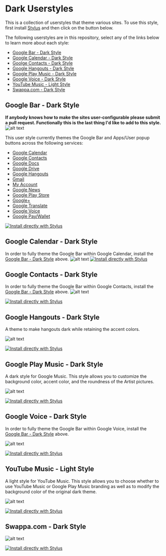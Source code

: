 # Dark Userstyles
This is a collection of userstyles that theme various sites.
To use this style, first install [Stylus](https://add0n.com/stylus.html) and then click on the button below.

The following userstyles are in this repository, select any of the links below to learn more about each style:
- [Google Bar - Dark Style](https://github.com/Devo7v/UserCSS/#google-bar---dark-style)
- [Google Calendar - Dark Style](https://github.com/Devo7v/UserCSS/#google-calendar---dark-style)
- [Goolge Contacts - Dark Style](https://github.com/Devo7v/UserCSS/#google-contacts---dark-style)
- [Google Hangouts - Dark Style](https://github.com/Devo7v/UserCSS/#google-hangouts---dark-style)
- [Google Play Music - Dark Style](https://github.com/Devo7v/UserCSS/#google-play-music---dark-style)
- [Google Voice - Dark Style](https://github.com/Devo7v/UserCSS/#google-voice---dark-style)
- [YouTube Music - Light Style](https://github.com/Devo7v/UserCSS/#youtube-music---light-style)
- [Swappa.com - Dark Style](https://github.com/Devo7v/UserCSS/#swappacom---dark-style)

## Google Bar - Dark Style
**If anybody knows how to make the sites user-configurable please submit a pull request.  Functionally this is the last thing I'd like to add to this style.**
![alt text](https://raw.githubusercontent.com/Devo7v/UserCSS/master/Screenshots/GoogleBar.png "Google Bar - Dark Style Screenshot (Screenshot needs to be updated)")

This user style currently themes the Google Bar and Apps/User popup buttons across the following services:
- [Google Calendar](https://calendar.google.com/)
- [Google Contacts](https://contacts.google.com/)
- [Google Docs](https://docs.google.com/)
- [Google Drive](https://drive.google.com/)
- [Google Hangouts](https://hangouts.google.com/)
- [Gmail](https://mail.google.com/)
- [My Account](https://myaccount.google.com/)
- [Google News](https://news.google.com/)
- [Google Play Store](https://play.google.com/store)
- [Google+](https://plus.google.com/)
- [Google Translate](https://translate.google.com/)
- [Google Voice](https://voice.google.com/)
- [Google Pay/Wallet](https://pay.google.com/)

[![Install directly with Stylus](https://img.shields.io/badge/Install%20directly%20with-Stylus-116b59.svg?longCache=true&style=for-the-badge)](https://raw.githubusercontent.com/Devo7v/UserCSS/master/GoogleBar-Dark.user.css)

## Google Calendar - Dark Style
In order to fully theme the Google Bar within Google Calendar, install the [Google Bar - Dark Style](https://github.com/Devo7v/UserCSS/#google-bar---dark-style) above.
![alt text](https://raw.githubusercontent.com/Devo7v/UserCSS/master/Screenshots/GoogleCalendar.jpeg "Google Calendar - Dark Style Screenshot (Screenshot needs to be updated)")
[![Install directly with Stylus](https://img.shields.io/badge/Install%20directly%20with-Stylus-116b59.svg?longCache=true&style=for-the-badge)](https://raw.githubusercontent.com/Devo7v/UserCSS/master/GoogleCalendar-Dark.user.css)

## Google Contacts - Dark Style
In order to fully theme the Google Bar within Google Contacts, install the [Google Bar - Dark Style](https://github.com/Devo7v/UserCSS/#google-bar---dark-style) above.
![alt text](https://raw.githubusercontent.com/Devo7v/UserCSS/master/Screenshots/GoogleContacts.png "Google Contacts - Dark Style Screenshot (Screenshot needs to be updated)")

[![Install directly with Stylus](https://img.shields.io/badge/Install%20directly%20with-Stylus-116b59.svg?longCache=true&style=for-the-badge)](https://raw.githubusercontent.com/Devo7v/UserCSS/master/GoogleContacts-Dark.user.css)

## Google Hangouts - Dark Style
A theme to make hangouts dark while retaining the accent colors.

![alt text](https://raw.githubusercontent.com/Devo7v/UserCSS/master/Screenshots/Hangouts.png "Google Hangouts - Dark Style Screenshot")

[![Install directly with Stylus](https://img.shields.io/badge/Install%20directly%20with-Stylus-116b59.svg?longCache=true&style=for-the-badge)](https://raw.githubusercontent.com/Devo7v/UserCSS/master/GoogleHangouts-Dark.user.css)


## Google Play Music - Dark Style
A dark style for Google Music.  This style allows you to customize the background color, accent color, and the roundness of the Artist pictures.

![alt text](https://raw.githubusercontent.com/Devo7v/UserCSS/master/Screenshots/GoogleMusic.png "Google Music - Dark Style Screenshot")

[![Install directly with Stylus](https://img.shields.io/badge/Install%20directly%20with-Stylus-116b59.svg?longCache=true&style=for-the-badge)](https://raw.githubusercontent.com/Devo7v/UserCSS/master/GooglePlayMusic-Dark.user.css)

## Google Voice - Dark Style
In order to fully theme the Google Bar within Google Voice, install the [Google Bar - Dark Style](https://github.com/Devo7v/UserCSS/#google-bar---dark-style) above.

![alt text](https://raw.githubusercontent.com/Devo7v/UserCSS/master/Screenshots/GoogleVoice.png "Google Voice - Dark Style Screenshot")

[![Install directly with Stylus](https://img.shields.io/badge/Install%20directly%20with-Stylus-116b59.svg?longCache=true&style=for-the-badge)](https://raw.githubusercontent.com/Devo7v/UserCSS/master/GoogleVoice-Dark.user.css)

## YouTube Music - Light Style

A light style for YouTube Music.  This style allows you to choose whether to use YouTube Music or Google Play Music branding as well as to modify the background color of the original dark theme.

![alt text](https://github.com/Devo7v/UserCSS/raw/master/Screenshots/YouTubeMusic.jpg "YouTube Music - Light Style Screenshot")

[![Install directly with Stylus](https://img.shields.io/badge/Install%20directly%20with-Stylus-116b59.svg?longCache=true&style=for-the-badge)](https://raw.githubusercontent.com/Devo7v/UserCSS/master/YouTubeMusic-Light.user.css)



## Swappa.com - Dark Style
![alt text](https://raw.githubusercontent.com/Devo7v/UserCSS/master/Screenshots/Swappa.png "Swappa.com - Dark Style Screenshot")

[![Install directly with Stylus](https://img.shields.io/badge/Install%20directly%20with-Stylus-116b59.svg?longCache=true&style=for-the-badge)](https://raw.githubusercontent.com/Devo7v/UserCSS/master/Swappa-Dark.user.css)
